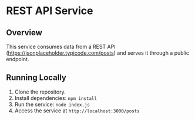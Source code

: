 # REST API Service

## Overview
This service consumes data from a REST API (https://jsonplaceholder.typicode.com/posts) and serves it through a public endpoint.

## Running Locally
1. Clone the repository.
2. Install dependencies: `npm install`
3. Run the service: `node index.js`
4. Access the service at `http://localhost:3000/posts` 
